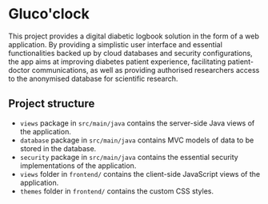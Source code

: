 # Gluco'clock
This project provides a digital diabetic logbook solution in the form of a web application. By providing a simplistic user interface and essential functionalities backed up by cloud databases and security configurations, the app aims at improving diabetes patient experience, facilitating patient-doctor communications, as well as providing authorised researchers access to the anonymised database for scientific research.


## Project structure
- `views` package in `src/main/java` contains the server-side Java views of the application.
- `database` package in `src/main/java` contains MVC models of data to be stored in the database.
- `security` package in `src/main/java` contains the essential security implementations of the application.
- `views` folder in `frontend/` contains the client-side JavaScript views of the application.
- `themes` folder in `frontend/` contains the custom CSS styles.
